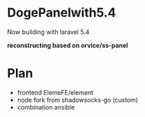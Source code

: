 # DogePanelwith5.4
Now building with laravel 5.4

__reconstructing based on orvice/ss-panel__

# Plan

- frontend ElemeFE/element
- node fork from shadowsocks-go (custom)
- combination ansible


